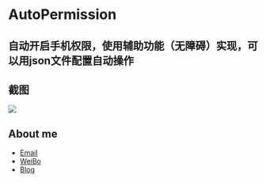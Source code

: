#  AutoPermission
## **自动开启手机权限，使用辅助功能（无障碍）实现，可以用json文件配置自动操作**

## **截图**

![](./picture1.gif)

## **About me**
* [Email](LYYX@outlook.com)
* [WeiBo](http://weibo.com/liuyang6)
* [Blog](http://blog.csdn.net/ly502541243)